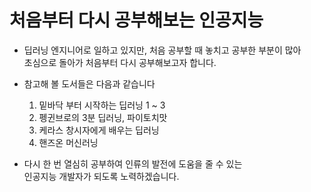 # 처음부터 다시 공부해보는 인공지능
  - 딥러닝 엔지니어로 일하고 있지만, 처음 공부할 때 놓치고 공부한 부분이 많아  
    초심으로 돌아가 처음부터 다시 공부해보고자 합니다.
  - 참고해 볼 도서들은 다음과 같습니다
    1. 밑바닥 부터 시작하는 딥러닝 1 ~ 3
    2. 펭귄브로의 3분 딥러닝, 파이토치맛
    3. 케라스 창시자에게 배우는 딥러닝
    4. 핸즈온 머신러닝
    
  - 다시 한 번 열심히 공부하여 인류의 발전에 도움을 줄 수 있는  
    인공지능 개발자가 되도록 노력하겠습니다.